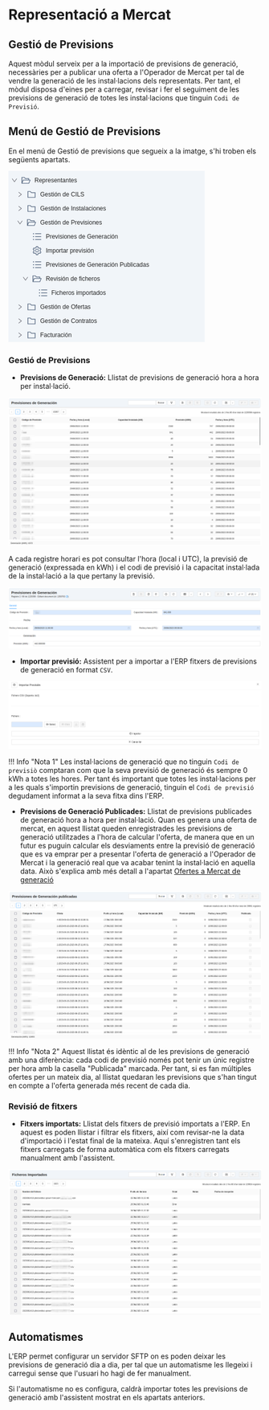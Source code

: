 # Representació a Mercat

## Gestió de Previsions

Aquest mòdul serveix per a la importació de previsions de generació, necessàries per a publicar una oferta a l'Operador de
Mercat per tal de vendre la generació de les instal·lacions dels representats. Per tant, el mòdul disposa d'eines per a
carregar, revisar i fer el seguiment de les previsions de generació de totes les instal·lacions que tinguin `Codi de Previsió`.

## Menú de Gestió de Previsions

En el menú de Gestió de previsions que segueix a la imatge, s'hi troben els següents apartats.

[ ![Menú General](_static/previsiones/menu_previsiones.png)](_static/previsiones/menu_previsiones.png)

### Gestió de Previsions
* **Previsions de Generació:** Llistat de previsions de generació hora a hora per instal·lació. 

[ ![Llistat de Previsions](_static/previsiones/prevision_listado.png)](_static/previsiones/prevision_listado.png)

A cada registre horari es pot consultar l'hora (local i UTC), la previsió de generació (expressada en kWh) i el codi de
previsió i la capacitat instal·lada de la instal·lació a la que pertany la previsió.

[ ![Formulari de Previsions](_static/previsiones/prevision_formulario.png)](_static/previsiones/prevision_formulario.png)

* **Importar previsió:** Assistent per a importar a l'ERP fitxers de previsions de generació en format `CSV`.

[ ![Importació de Previsions](_static/previsiones/prevision_importacion.png)](_static/previsiones/prevision_importacion.png)

!!! Info "Nota 1"
    Les instal·lacions de generació que no tinguin `Codi de previsiò` comptaran com que la seva previsió de generació
    és sempre 0 kWh a totes les hores. Per tant és important que totes les instal·lacions per a les quals s'importin previsions
    de generació, tinguin el `Codi de previsió` degudament informat a la seva fitxa dins l'ERP.

* **Previsions de Generació Publicades:** Llistat de previsions publicades de generació hora a hora per instal·lació. Quan es
genera una oferta de mercat, en aquest llistat queden enregistrades les previsions de generació utilitzades a l'hora de calcular
l'oferta, de manera que en un futur es puguin calcular els desviaments entre la previsió de generació que es va emprar per a
presentar l'oferta de generació a l'Operador de Mercat i la generació real que va acabar tenint la instal·lació en aquella data.
Això s'explica amb més detall a l'apartat [Ofertes a Mercat de generació](../ofertas)

[ ![Llistat de Previsions Publicades](_static/previsiones/prevision_publicada.png)](_static/previsiones/prevision_publicada.png)

!!! Info "Nota 2"
    Aquest llistat és idèntic al de les previsions de generació amb una diferència: cada codi de previsió només pot tenir un
    únic registre per hora amb la casella "Publicada" marcada. Per tant, si es fan múltiples ofertes per un mateix dia,
    al llistat quedaran les previsions que s'han tingut en compte a l'oferta generada més recent de cada dia.

### Revisió de fitxers

* **Fitxers importats:** Llistat dels fitxers de previsió importats a l'ERP. En aquest es poden llistar i filtrar els fitxers,
així com revisar-ne la data d'importació i l'estat final de la mateixa. Aquí s'enregistren tant els fitxers carregats de forma
automàtica com els fitxers carregats manualment amb l'assistent.

[ ![Llistat de Previsions](_static/previsiones/prevision_importados.png)](_static/previsiones/prevision_importados.png)

## Automatismes

L'ERP permet configurar un servidor SFTP on es poden deixar les previsions de generació dia a dia, per tal que un
automatisme les llegeixi i carregui sense que l'usuari ho hagi de fer manualment. 

Si l'automatisme no es configura, caldrà importar totes les previsions de generació amb l'assistent mostrat en els apartats
anteriors.
